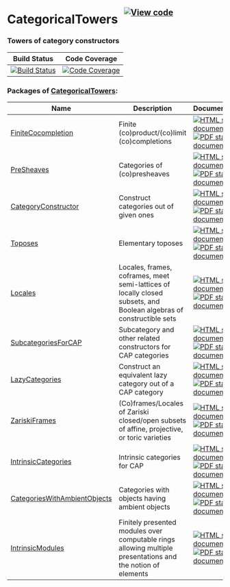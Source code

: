 <!-- BEGIN HEADER -->
# CategoricalTowers&ensp;<sup><sup>[![View code][code-img]][code-url]</sup></sup>

### Towers of category constructors

| Build Status | Code Coverage |
| ------------ | ------------- |
| [![Build Status][tests-img]][tests-url] | [![Code Coverage][codecov-img]][codecov-url] |

<!-- END HEADER -->
<!-- BEGIN FOOTER -->
### Packages of [CategoricalTowers](/../../):
| Name | Description | Documentation |
| ---- | ----------- | ------------- |
| [FiniteCocompletion](FiniteCocompletion#readme) | Finite (co)product/(co)limit (co)completions | [![HTML stable documentation][html-FiniteCocompletion-img]][html-FiniteCocompletion-url] [![PDF stable documentation][pdf-FiniteCocompletion-img]][pdf-FiniteCocompletion-url] |
| [PreSheaves](PreSheaves#readme) | Categories of (co)presheaves | [![HTML stable documentation][html-PreSheaves-img]][html-PreSheaves-url] [![PDF stable documentation][pdf-PreSheaves-img]][pdf-PreSheaves-url] |
| [CategoryConstructor](CategoryConstructor#readme) | Construct categories out of given ones | [![HTML stable documentation][html-CategoryConstructor-img]][html-CategoryConstructor-url] [![PDF stable documentation][pdf-CategoryConstructor-img]][pdf-CategoryConstructor-url] |
| [Toposes](Toposes#readme) | Elementary toposes | [![HTML stable documentation][html-Toposes-img]][html-Toposes-url] [![PDF stable documentation][pdf-Toposes-img]][pdf-Toposes-url] |
| [Locales](Locales#readme) | Locales, frames, coframes, meet semi-lattices of locally closed subsets, and Boolean algebras of constructible sets | [![HTML stable documentation][html-Locales-img]][html-Locales-url] [![PDF stable documentation][pdf-Locales-img]][pdf-Locales-url] |
| [SubcategoriesForCAP](SubcategoriesForCAP#readme) | Subcategory and other related constructors for CAP categories | [![HTML stable documentation][html-SubcategoriesForCAP-img]][html-SubcategoriesForCAP-url] [![PDF stable documentation][pdf-SubcategoriesForCAP-img]][pdf-SubcategoriesForCAP-url] |
| [LazyCategories](LazyCategories#readme) | Construct an equivalent lazy category out of a CAP category | [![HTML stable documentation][html-LazyCategories-img]][html-LazyCategories-url] [![PDF stable documentation][pdf-LazyCategories-img]][pdf-LazyCategories-url] |
| [ZariskiFrames](ZariskiFrames#readme) | (Co)frames/Locales of Zariski closed/open subsets of affine, projective, or toric varieties | [![HTML stable documentation][html-ZariskiFrames-img]][html-ZariskiFrames-url] [![PDF stable documentation][pdf-ZariskiFrames-img]][pdf-ZariskiFrames-url] |
| [IntrinsicCategories](IntrinsicCategories#readme) | Intrinsic categories for CAP | [![HTML stable documentation][html-IntrinsicCategories-img]][html-IntrinsicCategories-url] [![PDF stable documentation][pdf-IntrinsicCategories-img]][pdf-IntrinsicCategories-url] |
| [CategoriesWithAmbientObjects](CategoriesWithAmbientObjects#readme) | Categories with objects having ambient objects | [![HTML stable documentation][html-CategoriesWithAmbientObjects-img]][html-CategoriesWithAmbientObjects-url] [![PDF stable documentation][pdf-CategoriesWithAmbientObjects-img]][pdf-CategoriesWithAmbientObjects-url] |
| [IntrinsicModules](IntrinsicModules#readme) | Finitely presented modules over computable rings allowing multiple presentations and the notion of elements | [![HTML stable documentation][html-IntrinsicModules-img]][html-IntrinsicModules-url] [![PDF stable documentation][pdf-IntrinsicModules-img]][pdf-IntrinsicModules-url] |

[html-FiniteCocompletion-img]: https://img.shields.io/badge/🔗%20HTML-stable-blue.svg
[html-FiniteCocompletion-url]: https://homalg-project.github.io/CategoricalTowers/FiniteCocompletion/doc/chap0_mj.html

[pdf-FiniteCocompletion-img]: https://img.shields.io/badge/🔗%20PDF-stable-blue.svg
[pdf-FiniteCocompletion-url]: https://homalg-project.github.io/CategoricalTowers/FiniteCocompletion/download_pdf.html


[html-PreSheaves-img]: https://img.shields.io/badge/🔗%20HTML-stable-blue.svg
[html-PreSheaves-url]: https://homalg-project.github.io/CategoricalTowers/PreSheaves/doc/chap0_mj.html

[pdf-PreSheaves-img]: https://img.shields.io/badge/🔗%20PDF-stable-blue.svg
[pdf-PreSheaves-url]: https://homalg-project.github.io/CategoricalTowers/PreSheaves/download_pdf.html


[html-CategoryConstructor-img]: https://img.shields.io/badge/🔗%20HTML-stable-blue.svg
[html-CategoryConstructor-url]: https://homalg-project.github.io/CategoricalTowers/CategoryConstructor/doc/chap0_mj.html

[pdf-CategoryConstructor-img]: https://img.shields.io/badge/🔗%20PDF-stable-blue.svg
[pdf-CategoryConstructor-url]: https://homalg-project.github.io/CategoricalTowers/CategoryConstructor/download_pdf.html


[html-Toposes-img]: https://img.shields.io/badge/🔗%20HTML-stable-blue.svg
[html-Toposes-url]: https://homalg-project.github.io/CategoricalTowers/Toposes/doc/chap0_mj.html

[pdf-Toposes-img]: https://img.shields.io/badge/🔗%20PDF-stable-blue.svg
[pdf-Toposes-url]: https://homalg-project.github.io/CategoricalTowers/Toposes/download_pdf.html


[html-Locales-img]: https://img.shields.io/badge/🔗%20HTML-stable-blue.svg
[html-Locales-url]: https://homalg-project.github.io/CategoricalTowers/Locales/doc/chap0_mj.html

[pdf-Locales-img]: https://img.shields.io/badge/🔗%20PDF-stable-blue.svg
[pdf-Locales-url]: https://homalg-project.github.io/CategoricalTowers/Locales/download_pdf.html


[html-SubcategoriesForCAP-img]: https://img.shields.io/badge/🔗%20HTML-stable-blue.svg
[html-SubcategoriesForCAP-url]: https://homalg-project.github.io/CategoricalTowers/SubcategoriesForCAP/doc/chap0_mj.html

[pdf-SubcategoriesForCAP-img]: https://img.shields.io/badge/🔗%20PDF-stable-blue.svg
[pdf-SubcategoriesForCAP-url]: https://homalg-project.github.io/CategoricalTowers/SubcategoriesForCAP/download_pdf.html


[html-LazyCategories-img]: https://img.shields.io/badge/🔗%20HTML-stable-blue.svg
[html-LazyCategories-url]: https://homalg-project.github.io/CategoricalTowers/LazyCategories/doc/chap0_mj.html

[pdf-LazyCategories-img]: https://img.shields.io/badge/🔗%20PDF-stable-blue.svg
[pdf-LazyCategories-url]: https://homalg-project.github.io/CategoricalTowers/LazyCategories/download_pdf.html


[html-ZariskiFrames-img]: https://img.shields.io/badge/🔗%20HTML-stable-blue.svg
[html-ZariskiFrames-url]: https://homalg-project.github.io/CategoricalTowers/ZariskiFrames/doc/chap0_mj.html

[pdf-ZariskiFrames-img]: https://img.shields.io/badge/🔗%20PDF-stable-blue.svg
[pdf-ZariskiFrames-url]: https://homalg-project.github.io/CategoricalTowers/ZariskiFrames/download_pdf.html


[html-IntrinsicCategories-img]: https://img.shields.io/badge/🔗%20HTML-stable-blue.svg
[html-IntrinsicCategories-url]: https://homalg-project.github.io/CategoricalTowers/IntrinsicCategories/doc/chap0_mj.html

[pdf-IntrinsicCategories-img]: https://img.shields.io/badge/🔗%20PDF-stable-blue.svg
[pdf-IntrinsicCategories-url]: https://homalg-project.github.io/CategoricalTowers/IntrinsicCategories/download_pdf.html


[html-CategoriesWithAmbientObjects-img]: https://img.shields.io/badge/🔗%20HTML-stable-blue.svg
[html-CategoriesWithAmbientObjects-url]: https://homalg-project.github.io/CategoricalTowers/CategoriesWithAmbientObjects/doc/chap0_mj.html

[pdf-CategoriesWithAmbientObjects-img]: https://img.shields.io/badge/🔗%20PDF-stable-blue.svg
[pdf-CategoriesWithAmbientObjects-url]: https://homalg-project.github.io/CategoricalTowers/CategoriesWithAmbientObjects/download_pdf.html


[html-IntrinsicModules-img]: https://img.shields.io/badge/🔗%20HTML-stable-blue.svg
[html-IntrinsicModules-url]: https://homalg-project.github.io/CategoricalTowers/IntrinsicModules/doc/chap0_mj.html

[pdf-IntrinsicModules-img]: https://img.shields.io/badge/🔗%20PDF-stable-blue.svg
[pdf-IntrinsicModules-url]: https://homalg-project.github.io/CategoricalTowers/IntrinsicModules/download_pdf.html


[tests-img]: https://github.com/homalg-project/CategoricalTowers/actions/workflows/Tests.yml/badge.svg?branch=master
[tests-url]: https://github.com/homalg-project/CategoricalTowers/actions/workflows/Tests.yml?query=branch%3Amaster

[codecov-img]: https://codecov.io/gh/homalg-project/CategoricalTowers/branch/master/graph/badge.svg
[codecov-url]: https://codecov.io/gh/homalg-project/CategoricalTowers

[code-img]: https://img.shields.io/badge/-View%20code-blue?logo=github
[code-url]: https://github.com/homalg-project/CategoricalTowers#top
<!-- END FOOTER -->
